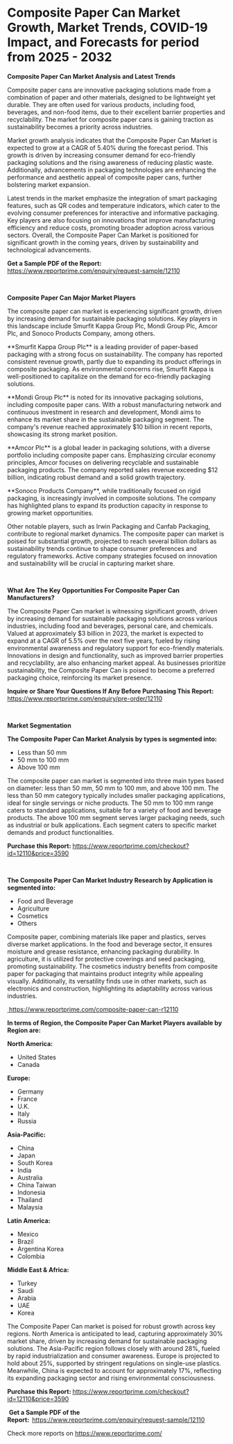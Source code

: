 <p><h1>Composite Paper Can Market Growth, Market Trends, COVID-19 Impact, and Forecasts for period from 2025 - 2032</h1></p><p><strong>Composite Paper Can Market Analysis and Latest Trends</strong></p>
<p><p>Composite paper cans are innovative packaging solutions made from a combination of paper and other materials, designed to be lightweight yet durable. They are often used for various products, including food, beverages, and non-food items, due to their excellent barrier properties and recyclability. The market for composite paper cans is gaining traction as sustainability becomes a priority across industries.</p><p>Market growth analysis indicates that the Composite Paper Can Market is expected to grow at a CAGR of 5.40% during the forecast period. This growth is driven by increasing consumer demand for eco-friendly packaging solutions and the rising awareness of reducing plastic waste. Additionally, advancements in packaging technologies are enhancing the performance and aesthetic appeal of composite paper cans, further bolstering market expansion.</p><p>Latest trends in the market emphasize the integration of smart packaging features, such as QR codes and temperature indicators, which cater to the evolving consumer preferences for interactive and informative packaging. Key players are also focusing on innovations that improve manufacturing efficiency and reduce costs, promoting broader adoption across various sectors. Overall, the Composite Paper Can Market is positioned for significant growth in the coming years, driven by sustainability and technological advancements.</p></p>
<p><strong>Get a Sample PDF of the Report:&nbsp;</strong> <a href="https://www.reportprime.com/enquiry/request-sample/12110?utm_campaign=2465&utm_medium=2&utm_source=Github&utm_content=ia&utm_term=18032025&utm_id=composite-paper-can">https://www.reportprime.com/enquiry/request-sample/12110</a></p>
<p>&nbsp;</p>
<p><strong>Composite Paper Can Major Market Players</strong></p>
<p><p>The composite paper can market is experiencing significant growth, driven by increasing demand for sustainable packaging solutions. Key players in this landscape include Smurfit Kappa Group Plc, Mondi Group Plc, Amcor Plc, and Sonoco Products Company, among others. </p><p>**Smurfit Kappa Group Plc** is a leading provider of paper-based packaging with a strong focus on sustainability. The company has reported consistent revenue growth, partly due to expanding its product offerings in composite packaging. As environmental concerns rise, Smurfit Kappa is well-positioned to capitalize on the demand for eco-friendly packaging solutions.</p><p>**Mondi Group Plc** is noted for its innovative packaging solutions, including composite paper cans. With a robust manufacturing network and continuous investment in research and development, Mondi aims to enhance its market share in the sustainable packaging segment. The company's revenue reached approximately $10 billion in recent reports, showcasing its strong market position.</p><p>**Amcor Plc** is a global leader in packaging solutions, with a diverse portfolio including composite paper cans. Emphasizing circular economy principles, Amcor focuses on delivering recyclable and sustainable packaging products. The company reported sales revenue exceeding $12 billion, indicating robust demand and a solid growth trajectory.</p><p>**Sonoco Products Company**, while traditionally focused on rigid packaging, is increasingly involved in composite solutions. The company has highlighted plans to expand its production capacity in response to growing market opportunities.</p><p>Other notable players, such as Irwin Packaging and Canfab Packaging, contribute to regional market dynamics. The composite paper can market is poised for substantial growth, projected to reach several billion dollars as sustainability trends continue to shape consumer preferences and regulatory frameworks. Active company strategies focused on innovation and sustainability will be crucial in capturing market share.</p></p>
<p>&nbsp;</p>
<p><strong>What Are The Key Opportunities For Composite Paper Can Manufacturers?</strong></p>
<p><p>The Composite Paper Can market is witnessing significant growth, driven by increasing demand for sustainable packaging solutions across various industries, including food and beverages, personal care, and chemicals. Valued at approximately $3 billion in 2023, the market is expected to expand at a CAGR of 5.5% over the next five years, fueled by rising environmental awareness and regulatory support for eco-friendly materials. Innovations in design and functionality, such as improved barrier properties and recyclability, are also enhancing market appeal. As businesses prioritize sustainability, the Composite Paper Can is poised to become a preferred packaging choice, reinforcing its market presence.</p></p>
<p><strong>Inquire or Share Your Questions If Any Before Purchasing This Report:</strong> <a href="https://www.reportprime.com/enquiry/pre-order/12110?utm_campaign=2465&utm_medium=2&utm_source=Github&utm_content=ia&utm_term=18032025&utm_id=composite-paper-can">https://www.reportprime.com/enquiry/pre-order/12110</a></p>
<p>&nbsp;</p>
<p><strong>Market Segmentation</strong></p>
<p><strong>The Composite Paper Can Market Analysis by types is segmented into:</strong></p>
<p><ul><li>Less than 50 mm</li><li>50 mm to 100 mm</li><li>Above 100 mm</li></ul></p>
<p><p>The composite paper can market is segmented into three main types based on diameter: less than 50 mm, 50 mm to 100 mm, and above 100 mm. The less than 50 mm category typically includes smaller packaging applications, ideal for single servings or niche products. The 50 mm to 100 mm range caters to standard applications, suitable for a variety of food and beverage products. The above 100 mm segment serves larger packaging needs, such as industrial or bulk applications. Each segment caters to specific market demands and product functionalities.</p></p>
<p><strong>Purchase this Report:&nbsp;</strong><a href="https://www.reportprime.com/checkout?id=12110&price=3590&utm_campaign=2465&utm_medium=2&utm_source=Github&utm_content=ia&utm_term=18032025&utm_id=composite-paper-can">https://www.reportprime.com/checkout?id=12110&price=3590</a></p>
<p>&nbsp;</p>
<p><strong>The Composite Paper Can Market Industry Research by Application is segmented into:</strong></p>
<p><ul><li>Food and Beverage</li><li>Agriculture</li><li>Cosmetics</li><li>Others</li></ul></p>
<p><p>Composite paper, combining materials like paper and plastics, serves diverse market applications. In the food and beverage sector, it ensures moisture and grease resistance, enhancing packaging durability. In agriculture, it is utilized for protective coverings and seed packaging, promoting sustainability. The cosmetics industry benefits from composite paper for packaging that maintains product integrity while appealing visually. Additionally, its versatility finds use in other markets, such as electronics and construction, highlighting its adaptability across various industries.</p></p>
<p><a href="https://www.reportprime.com/composite-paper-can-r12110?utm_campaign=2465&utm_medium=2&utm_source=Github&utm_content=ia&utm_term=18032025&utm_id=composite-paper-can">&nbsp;https://www.reportprime.com/composite-paper-can-r12110</a></p>
<p><strong>In terms of Region, the Composite Paper Can Market Players available by Region are:</strong></p>
<p>
    <p> <strong> North America: </strong>
        <ul>
            <li>United States</li>
            <li>Canada</li>
        </ul>
        </p> 
    <p> <strong> Europe: </strong>
        <ul>
            <li>Germany</li>
            <li>France</li>
            <li>U.K.</li>
            <li>Italy</li>
            <li>Russia</li>
        </ul>
        </p> 
    <p> <strong> Asia-Pacific: </strong>
        <ul>
            <li>China</li>
            <li>Japan</li>
            <li>South Korea</li>
            <li>India</li>
            <li>Australia</li>
            <li>China Taiwan</li>
            <li>Indonesia</li>
            <li>Thailand</li>
            <li>Malaysia</li>
        </ul>
        </p> 
    <p> <strong> Latin America: </strong>
        <ul>
            <li>Mexico</li>
            <li>Brazil</li>
            <li>Argentina Korea</li>
            <li>Colombia</li>
        </ul>
        </p> 
    <p> <strong> Middle East & Africa: </strong>
        <ul>
            <li>Turkey</li>
            <li>Saudi</li>
            <li>Arabia</li>
            <li>UAE</li>
            <li>Korea</li>
        </ul>
    </p>
    </p>
<p><p>The Composite Paper Can market is poised for robust growth across key regions. North America is anticipated to lead, capturing approximately 30% market share, driven by increasing demand for sustainable packaging solutions. The Asia-Pacific region follows closely with around 28%, fueled by rapid industrialization and consumer awareness. Europe is projected to hold about 25%, supported by stringent regulations on single-use plastics. Meanwhile, China is expected to account for approximately 17%, reflecting its expanding packaging sector and rising environmental consciousness.</p></p>
<p><strong>Purchase this Report: </strong><a href="https://www.reportprime.com/checkout?id=12110&price=3590&utm_campaign=2465&utm_medium=2&utm_source=Github&utm_content=ia&utm_term=18032025&utm_id=composite-paper-can">https://www.reportprime.com/checkout?id=12110&price=3590</a></p>
<p>&nbsp;<strong>Get a Sample PDF of the Report:&nbsp;&nbsp;</strong><a href="https://www.reportprime.com/enquiry/request-sample/12110?utm_campaign=2465&utm_medium=2&utm_source=Github&utm_content=ia&utm_term=18032025&utm_id=composite-paper-can">https://www.reportprime.com/enquiry/request-sample/12110</a></p>
<p><strong></strong></p>
<p>Check more reports on <a href="https://www.reportprime.com/?utm_campaign=2465&utm_medium=2&utm_source=Github&utm_content=ia&utm_term=18032025&utm_id=composite-paper-can">https://www.reportprime.com/</a></p>